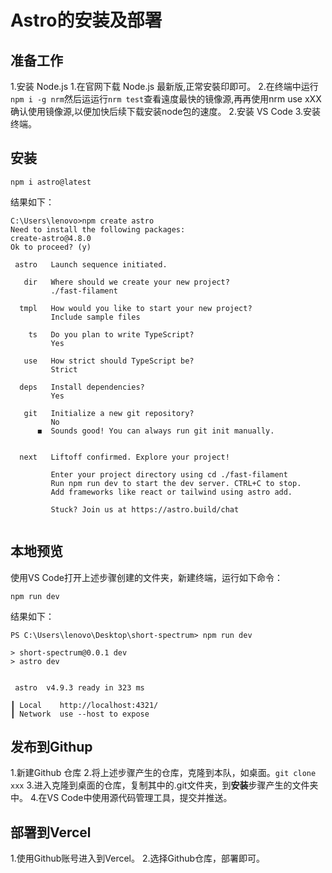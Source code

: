 # Astro的安装及部署

## 准备工作

1.安装 Node.js
  1.在官网下载 Node.js 最新版,正常安裝印即可。
  2.在终端中运行`npm i -g nrm`然后运运行`nrm test`查看遠度最快的镜像源,再再使用nrm use xXX 确认使用镜像源,以便加快后续下载安装node包的速度。
2.安装 VS Code 
3.安装终端。

## 安装

```
npm i astro@latest
```

结果如下：
```
C:\Users\lenovo>npm create astro
Need to install the following packages:
create-astro@4.8.0
Ok to proceed? (y)

 astro   Launch sequence initiated.

   dir   Where should we create your new project?
         ./fast-filament

  tmpl   How would you like to start your new project?
         Include sample files

    ts   Do you plan to write TypeScript?
         Yes

   use   How strict should TypeScript be?
         Strict

  deps   Install dependencies?
         Yes

   git   Initialize a new git repository?
         No
      ◼  Sounds good! You can always run git init manually.


  next   Liftoff confirmed. Explore your project!

         Enter your project directory using cd ./fast-filament
         Run npm run dev to start the dev server. CTRL+C to stop.
         Add frameworks like react or tailwind using astro add.

         Stuck? Join us at https://astro.build/chat
         
 ```
## 本地预览
使用VS Code打开上述步骤创建的文件夹，新建终端，运行如下命令：
```
npm run dev
```
结果如下：
```
PS C:\Users\lenovo\Desktop\short-spectrum> npm run dev

> short-spectrum@0.0.1 dev
> astro dev


 astro  v4.9.3 ready in 323 ms

┃ Local    http://localhost:4321/
┃ Network  use --host to expose
```

## 发布到Githup
1.新建Github 仓库
2.将上述步骤产生的仓库，克隆到本队，如桌面。`git clone xxx`
3.进入克隆到桌面的仓库，复制其中的.git文件夹，到**安装**步骤产生的文件夹中。
4.在VS Code中使用源代码管理工具，提交并推送。

## 部署到Vercel
1.使用Github账号进入到Vercel。
2.选择Github仓库，部署即可。



